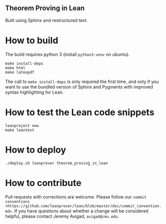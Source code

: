 Theorem Proving in Lean
-----------------------

Built using Sphinx and restructured text.

# How to build

The build requires python 3 (install `python3-venv` on ubuntu).

```
make install-deps
make html
make latexpdf
```

The call to `make install-deps` is only required the first time, and only if you want to use the bundled version of Sphinx and Pygments with improved syntax highlighting for Lean.

# How to test the Lean code snippets

```
leanproject new
make leantest
```

# How to deploy

```
./deploy.sh leanprover theorem_proving_in_lean
```

# How to contribute

Pull requests with corrections are welcome. Please follow our `commit conventions <https://github.com/leanprover/lean/blob/master/doc/commit_convention.md>`. If you have questions about whether a change will be considered helpful, please contact Jeremy Avigad, ``avigad@cmu.edu``.